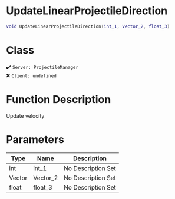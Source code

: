 # UpdateLinearProjectileDirection
```lua
void UpdateLinearProjectileDirection(int_1, Vector_2, float_3)
```
# Class
✔️ `Server: ProjectileManager`  
❌ `Client: undefined`  

# Function Description
Update velocity
# Parameters
Type|Name|Description
--|--|--
int|int_1|No Description Set
Vector|Vector_2|No Description Set
float|float_3|No Description Set
